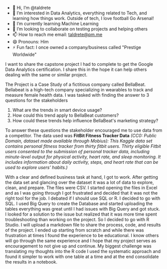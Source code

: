 - 👋 Hi, I’m @taldrete
- 👀 I’m interested in Data Analytics, everything related to Tech, and learning how things work. Outside of tech, I love football Go Arsenal!
- 🌱 I’m currently learning Machine Learning
- 💞️ I’m looking to collaborate on testing projects and helping others
- 📫 How to reach me email: taldrete@pm.me
- 😄 Pronouns: Him
- ⚡ Fun fact: I once owned a company/business called "Prestige Worldwide"

<!---
taldrete/taldrete is a ✨ special ✨ repository because its `README.md` (this file) appears on your GitHub profile.
You can click the Preview link to take a look at your changes.
--->
I want to share the capstone project I had to complete to get the Google Data Analytics certification. I share this in the hope it can help others dealing with the same or similar project.

The Project is a Case Study of a fictitious company called BellaBeat. Bellabeat is a high-tech company specializing in wearables to track and measure female health data.
I was tasked with finding the answer to 3 questions for the stakeholders

1. What are the trends in smart device usage?
2. How could this trend apply to BellaBeat customers?
3. How could these trends help influence BellaBeat's marketing strategy?

To answer these questions the stakeholder encouraged me to use data from a competitor. The data used was
**FitBit Fitness Tracker Data** *(CC0: Public Domain, dataset made
available through Mobius): This Kaggle data set contains personal
fitness tracker from thirty fitbit users. Thirty eligible Fitbit users
consented to the submission of personal tracker data, including
minute-level output for physical activity, heart rate, and sleep
monitoring. It includes information about daily activity, steps, and
heart rate that can be used to explore users’ habits.)*

With a clear and defined business task at hand, I got to work. After getting the data set and glancing over the dataset it was a lot of data to explore, clean, and prepare. The files were CSV.
I started opening the files in Excel and as I was going through I got frustrated and decided that it was not the right tool for the job. I debated if I should use SQL or R. I decided to go with SQL.
I used Big Query to create the Database and started uploading the tables everything was great until I had issues with Big Query and got stuck. I looked for a solution to the issue but realized that
it was more time spent troubleshooting than working on the project. So I decided to go with R Studio. I will upload a markdown file to share the process, code, and results of the project. I ended up 
starting from scratch and while there was frustration at times I found the experience to be educational. I know others will go through the same experience and I hope that my project serves as encouragement
to not give up and continue. My biggest challenge was translating my thoughts into the R code I used the systematic approach and found it simpler to work with one table at a time and at the end
consolidate the results in a notebook.
